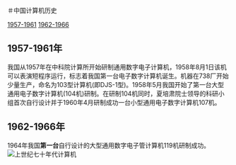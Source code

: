 ＃中国计算机历史

[1957-1961](#1957-1961年)
[1962-1966](#1962-1966年)

## 1957-1961年
  我国从1957年在中科院计算所开始研制通用数字电子计算机，1958年8月1日该机可以表演短程序运行，标志着我国第一台电子数字计算机诞生。机器在738厂开始少量生产，命名为103型计算机(即DJS-1型)。1958年5月我国开始了第一台大型通用电子数字计算机(104机)研制。在研制104机同时，夏培肃院士领导的科研小组首次自行设计并于1960年4月研制成功一台小型通用电子数字计算机107机。
  
## 1962-1966年
  1964年我国**第一台**自行设计的大型通用数字电子管计算机119机研制成功。
![上世纪七十年代计算机](https://baike.baidu.com/pic/%E4%B8%AD%E5%9B%BD%E8%AE%A1%E7%AE%97%E6%9C%BA%E5%8F%B2/1693030/0/35a85edf8db1cb133fd020addd54564e93584bd6?fr=lemma&ct=single#aid=0&pic=35a85edf8db1cb133fd020addd54564e93584bd6)
